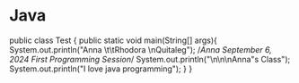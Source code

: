 # Java
public class Test {
    public static void main(String[] args){
        System.out.println("Anna \t\tRhodora \nQuitaleg");
        /*Anna
        September 6, 2024
        First Programming Session*/
        System.out.println("\n\n\nAnna\"s Class");
        System.out.println("I love java programming");
    }
}
